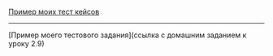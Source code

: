 []()
[Пример моих тест кейсов](https://docs.google.com/spreadsheets/u/0/d/1alVYJuRIZyMAc3wVGhS8CNAJBQApmhwjcgESeIfwZ0Q/htmlview#)

---

[Пример моего тестового задания](ссылка с домашним заданием  к уроку 2.9) 
